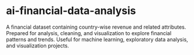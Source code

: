 # ai-financial-data-analysis
A financial dataset containing country-wise revenue and related attributes. Prepared for analysis, cleaning, and visualization to explore financial patterns and trends. Useful for machine learning, exploratory data analysis, and visualization projects.
